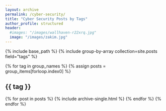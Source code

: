 ```yaml
---
layout: archive
permalink: /cyber-security/
title: "Cyber Security Posts by Tags"
author_profile: structured
header:
  #images: "/images/wallhaven-r22xrq.jpg"
  image: "/images/zakim.jpg"
---
```


{% include base_path %}
{% include group-by-array collection=site.posts field="tags" %}

{% for tag in group_names %}
  {% assign posts = group_items[forloop.index0] %}
  <h2 id="{{ tag | slugify }}" class="archive__subtitle">{{ tag }}</h2>
  {% for post in posts %}
    {% include archive-single.html %}
  {% endfor %}
{% endfor %}
